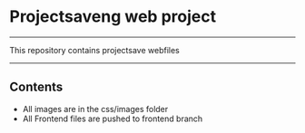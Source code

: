 # Projectsaveng web project

*** 

This repository contains projectsave webfiles 

*** 

## Contents

* All images are in the css/images folder
* All Frontend files are pushed to frontend branch 


